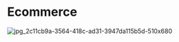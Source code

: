 # Ecommerce
![jpg_2c11cb9a-3564-418c-ad31-3947da115b5d-510x680](https://user-images.githubusercontent.com/125428187/234480316-c9f2e1ac-fcfa-495d-b8b8-abb13dc57b52.jpg)
